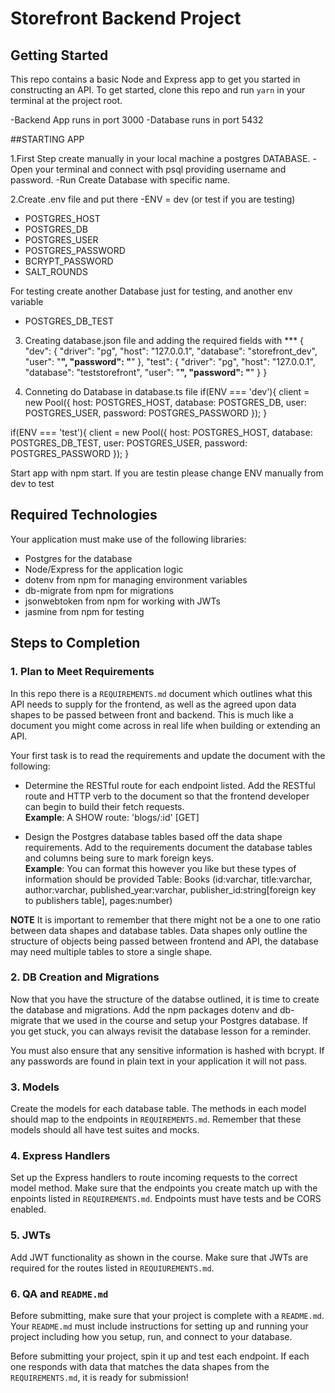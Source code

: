 # Storefront Backend Project

## Getting Started

This repo contains a basic Node and Express app to get you started in constructing an API. To get started, clone this repo and run `yarn` in your terminal at the project root.

-Backend App runs in port 3000
-Database runs in port 5432

##STARTING APP



1.First Step create manually in your local machine a postgres DATABASE. 
    -Open your terminal and connect with psql providing  username and password. 
    -Run Create Database with specific name.

2.Create .env file and put there
-ENV = dev (or test if you are testing)
- POSTGRES_HOST
- POSTGRES_DB
- POSTGRES_USER
- POSTGRES_PASSWORD
- BCRYPT_PASSWORD
- SALT_ROUNDS

For testing create another Database just for testing, and another env variable
- POSTGRES_DB_TEST

3. Creating database.json file and adding the required fields with ***
{
  "dev": {
    "driver": "pg",
    "host": "127.0.0.1",
    "database": "storefront_dev",
    "user": "****",
    "password": "****"
  },
  "test": {
    "driver": "pg",
    "host": "127.0.0.1",
    "database": "teststorefront",
    "user": "****",
    "password": "****"
  }
}

4. Conneting do Database in database.ts file
if(ENV === 'dev'){
    client = new Pool({
        host: POSTGRES_HOST,
        database: POSTGRES_DB,
        user: POSTGRES_USER,
        password: POSTGRES_PASSWORD
    });
}

if(ENV === 'test'){
    client = new Pool({
        host: POSTGRES_HOST,
        database: POSTGRES_DB_TEST,
        user: POSTGRES_USER,
        password: POSTGRES_PASSWORD
    });
}

Start app with npm start.
If you are testin please change ENV manually from dev to test
## Required Technologies
Your application must make use of the following libraries:
- Postgres for the database
- Node/Express for the application logic
- dotenv from npm for managing environment variables
- db-migrate from npm for migrations
- jsonwebtoken from npm for working with JWTs
- jasmine from npm for testing

## Steps to Completion

### 1. Plan to Meet Requirements

In this repo there is a `REQUIREMENTS.md` document which outlines what this API needs to supply for the frontend, as well as the agreed upon data shapes to be passed between front and backend. This is much like a document you might come across in real life when building or extending an API. 

Your first task is to read the requirements and update the document with the following:
- Determine the RESTful route for each endpoint listed. Add the RESTful route and HTTP verb to the document so that the frontend developer can begin to build their fetch requests.    
**Example**: A SHOW route: 'blogs/:id' [GET] 

- Design the Postgres database tables based off the data shape requirements. Add to the requirements document the database tables and columns being sure to mark foreign keys.   
**Example**: You can format this however you like but these types of information should be provided
Table: Books (id:varchar, title:varchar, author:varchar, published_year:varchar, publisher_id:string[foreign key to publishers table], pages:number)

**NOTE** It is important to remember that there might not be a one to one ratio between data shapes and database tables. Data shapes only outline the structure of objects being passed between frontend and API, the database may need multiple tables to store a single shape. 

### 2.  DB Creation and Migrations

Now that you have the structure of the databse outlined, it is time to create the database and migrations. Add the npm packages dotenv and db-migrate that we used in the course and setup your Postgres database. If you get stuck, you can always revisit the database lesson for a reminder. 

You must also ensure that any sensitive information is hashed with bcrypt. If any passwords are found in plain text in your application it will not pass.

### 3. Models

Create the models for each database table. The methods in each model should map to the endpoints in `REQUIREMENTS.md`. Remember that these models should all have test suites and mocks.

### 4. Express Handlers

Set up the Express handlers to route incoming requests to the correct model method. Make sure that the endpoints you create match up with the enpoints listed in `REQUIREMENTS.md`. Endpoints must have tests and be CORS enabled. 

### 5. JWTs

Add JWT functionality as shown in the course. Make sure that JWTs are required for the routes listed in `REQUIUREMENTS.md`.

### 6. QA and `README.md`

Before submitting, make sure that your project is complete with a `README.md`. Your `README.md` must include instructions for setting up and running your project including how you setup, run, and connect to your database. 

Before submitting your project, spin it up and test each endpoint. If each one responds with data that matches the data shapes from the `REQUIREMENTS.md`, it is ready for submission!


